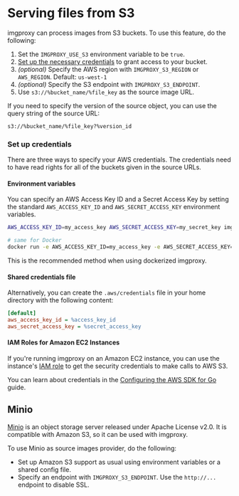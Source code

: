 # Serving files from S3

imgproxy can process images from S3 buckets. To use this feature, do the following:

1. Set the `IMGPROXY_USE_S3` environment variable to be `true`.
2. [Set up the necessary credentials](#setup-credentials) to grant access to your bucket.
3. _(optional)_ Specify the AWS region with `IMGPROXY_S3_REGION` or `AWS_REGION`. Default: `us-west-1`
4. _(optional)_ Specify the S3 endpoint with `IMGPROXY_S3_ENDPOINT`.
5. Use `s3://%bucket_name/%file_key` as the source image URL.

If you need to specify the version of the source object, you can use the query string of the source URL:

```
s3://%bucket_name/%file_key?%version_id
```

### Set up credentials

There are three ways to specify your AWS credentials. The credentials need to have read rights for all of the buckets given in the source URLs.

#### Environment variables

You can specify an AWS Access Key ID and a Secret Access Key by setting the standard `AWS_ACCESS_KEY_ID` and `AWS_SECRET_ACCESS_KEY` environment variables.

``` bash
AWS_ACCESS_KEY_ID=my_access_key AWS_SECRET_ACCESS_KEY=my_secret_key imgproxy

# same for Docker
docker run -e AWS_ACCESS_KEY_ID=my_access_key -e AWS_SECRET_ACCESS_KEY=my_secret_key -it darthsim/imgproxy
```

This is the recommended method when using dockerized imgproxy.

#### Shared credentials file

Alternatively, you can create the `.aws/credentials` file in your home directory with the following content:

```ini
[default]
aws_access_key_id = %access_key_id
aws_secret_access_key = %secret_access_key
```

#### IAM Roles for Amazon EC2 Instances

If you're running imgproxy on an Amazon EC2 instance, you can use the instance's [IAM role](https://docs.aws.amazon.com/AWSEC2/latest/UserGuide/iam-roles-for-amazon-ec2.html) to get the security credentials to make calls to AWS S3.

You can learn about credentials in the [Configuring the AWS SDK for Go](https://docs.aws.amazon.com/sdk-for-go/v1/developer-guide/configuring-sdk.html) guide.

## Minio

[Minio](https://github.com/minio/minio) is an object storage server released under Apache License v2.0. It is compatible with Amazon S3, so it can be used with imgproxy.

To use Minio as source images provider, do the following:

* Set up Amazon S3 support as usual using environment variables or a shared config file.
* Specify an endpoint with `IMGPROXY_S3_ENDPOINT`. Use the `http://...` endpoint to disable SSL.
